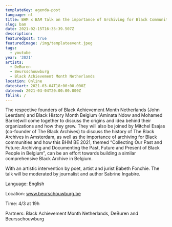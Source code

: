 ```yaml
---
templateKey: agenda-post
language: nl
title: BHM x BAM Talk on the importance of Archiving for Black Communities
slug: bam
date: 2021-02-15T16:35:39.507Z
description:
featuredpost: true
featuredimage: /img/templateevent.jpeg
tags:
  - youtube
year: '2021'
artists:
  - DeBuren
  - Beursschouwburg
  - Black Achievement Month Netherlands
location: Online
datestart: 2021-03-04T18:00:00.000Z
dateend: 2021-03-04T20:00:00.000Z
fblink: /
---
```


The respective founders of Black Achievement Month Netherlands (John Leerdam) and Black History Month Belgium (Aminata Ndow and Mohamed Barrie)will come together to discuss the origins and idea behind their organizations and how they grew. They will also be joined by Mitchel Esajas (co-founder of The Black Archives) to discuss the history of The Black Archives in Amsterdam, as well as the importance of archiving for Black communities and how this BHM BE 2021, themed “Collecting Our Past and Future: Archiving and Documenting the Past, Future and Present of Black People in Belgium”, can be an effort towards building a similar comprehensive Black Archive in Belgium.



With an artistic intervention by poet, artist and jurist Babeth Fonchie. The talk will be moderated by journalist and author Sabrine Ingabire.



Language: English

Location: www.beurschouwburg.be

Time: 4/3 at 19h

Partners: Black Achievement Month Netherlands, DeBuren and Beursschouwburg
